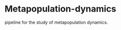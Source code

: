 # Metapopulation-dynamics

pipeline for the study of metapopulation dynamics.



























